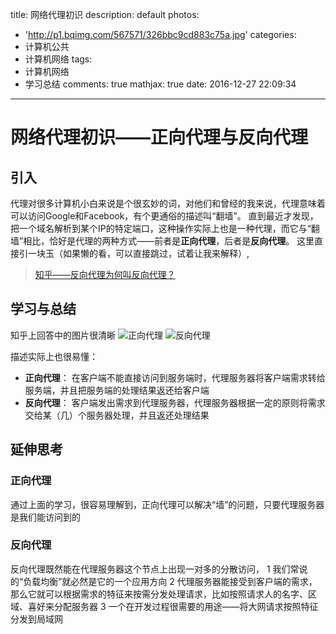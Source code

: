title: 网络代理初识
description: default
photos:
  - 'http://p1.bqimg.com/567571/326bbc9cd883c75a.jpg'
categories:
  - 计算机公共
  - 计算机网络
tags:
  - 计算机网络
  - 学习总结
comments: true
mathjax: true
date: 2016-12-27 22:09:34
---
# 网络代理初识——正向代理与反向代理

## 引入

代理对很多计算机小白来说是个很玄妙的词，对他们和曾经的我来说，代理意味着可以访问Google和Facebook，有个更通俗的描述叫“翻墙”。
直到最近才发现，把一个域名解析到某个IP的特定端口，这种操作实际上也是一种代理，而它与“翻墙”相比，恰好是代理的两种方式——前者是**正向代理**，后者是**反向代理**。
这里直接引一块玉（如果懒的看，可以直接跳过，试着让我来解释）,
> [知乎——反向代理为何叫反向代理？](https://www.zhihu.com/question/24723688 '知乎——反向代理为何叫反向代理？')

## 学习与总结

知乎上回答中的图片很清晰
![正向代理](http://p1.bqimg.com/567571/326bbc9cd883c75a.jpg)
![反向代理](http://p1.bqimg.com/567571/93489005983fe123.jpg)

描述实际上也很易懂：
* **正向代理**： 在客户端不能直接访问到服务端时，代理服务器将客户端需求转给服务端，并且把服务端的处理结果返还给客户端
* **反向代理**： 客户端发出需求到代理服务器，代理服务器根据一定的原则将需求交给某（几）个服务器处理，并且返还处理结果

## 延伸思考

### 正向代理

通过上面的学习，很容易理解到，正向代理可以解决“墙”的问题，只要代理服务器是我们能访问到的

### 反向代理

反向代理既然能在代理服务器这个节点上出现一对多的分散访问，
1 我们常说的“负载均衡”就必然是它的一个应用方向
2 代理服务器能接受到客户端的需求，那么它就可以根据需求的特征来按需分发处理请求，比如按照请求人的名字、区域、喜好来分配服务器
3 一个在开发过程很需要的用途——将大网请求按照特征分发到局域网